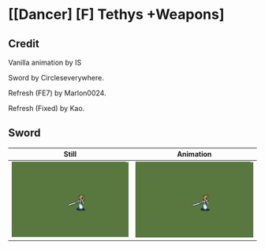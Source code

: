 # [\[Dancer\] \[F\] Tethys +Weapons]

## Credit

Vanilla animation by IS

Sword by Circleseverywhere.

Refresh (FE7) by Marlon0024.

Refresh (Fixed) by Kao.
	
## Sword

| Still | Animation |
| :---: | :-------: |
| ![Sword still](./Sword_000.png) | ![Sword animation](./Sword.gif) |
